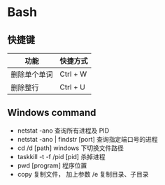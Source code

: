 # Bash

## 快捷键

| 功能         | 快捷方式 |
| ------------ | -------- |
| 删除单个单词 | Ctrl + W |
| 删除整行     | Ctrl + U |


## Windows command

- netstat -ano 查询所有进程及 PID
- netstat -ano | findstr [port] 查询指定端口号的进程
- cd /d [path] windows 下切换文件路径
- taskkill -t -f /pid [pid] 杀掉进程
- pwd [program] 程序位置
- copy 复制文件， 加上参数 /e 复制目录、子目录
